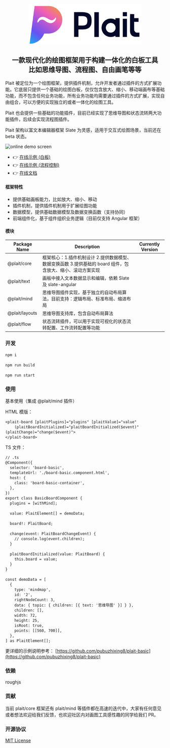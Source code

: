 <p align="center">
  <picture>
    <img src="https://github.com/worktile/plait/blob/develop/.docgeni/public/assets/plait-horizontal-logo.png?raw=true" width="360" alt="Plait logo and name" />
  </picture>
</p>

<div align="center">
  <h2>
    一款现代化的绘图框架用于构建一体化的白板工具 </br>
    比如思维导图、流程图、自由画笔等等
  </h3>
</div>


Plait 被定位为一个绘图框架，提供插件机制，允许开发者通过插件的方式扩展功能。它底层只提供一个基础的绘图白板，仅仅包含放大、缩小、移动端画布等基础功能，而不包含任何业务功能，所有业务功能均需要通过插件的方式扩展，实现自由组合，可以方便的实现独立的或者一体化的绘图工具。

Plait 也会提供一些基础的功能插件，目前已经实现了思维导图和状态流转两大功能插件，后续会实现流程图插件。

Plait 架构以富文本编辑器框架 Slate 为灵感，适用于交互式绘图场景，当前还在 beta 状态。

![online demo screen](https://github.com/worktile/plait/blob/develop/.docgeni/public/assets/screen-online-demo.png?raw=true)


- 👉 [在线示例 (白板)](https://plait-gamma.vercel.app)
- 👉 [在线示例 (流程控制)](https://plait-gamma.vercel.app/flow)
- 👉 [在线文档](https://plait-docs.vercel.app)


#### 框架特性

- 提供基础画板能力，比如放大、缩小、移动
- 插件机制，提供插件机制用于扩展绘图功能
- 数据模型，提供基础数据模型及数据变换函数（支持协同）
- 前端组件化，基于组件组织业务逻辑（目前仅支持 Angular 框架）




#### 模块

|Package Name|Description|Currently Version|
|---|---|---|
|@plait/core|框架核心：1.插件机制设计 2.提供数据模型、数据变换函数 3.提供基础的 board 组件，包含放大、缩小、滚动方案实现||
|@plait/text|画板中接入文本数据显示和编辑，依赖 Slate 及 slate-angular||
|@plait/mind|思维导图插件实现，基于独立的自动布局算法，目前支持：逻辑布局、标准布局、缩进布局||
|@plait/layouts|思维导图支持库，包含自动布局算法||
|@plait/flow|状态流转插件，可以用于实现可视化的状态流转配置、工作流转配置等功能||




### 开发

```
npm i

npm run build

npm run start
```



### 使用

基本使用（集成 @plait/mind 插件）

HTML 模版：

```
<plait-board [plaitPlugins]="plugins" [plaitValue]="value"
    (plaitBoardInitialized)="plaitBoardInitialized($event)" (plaitChange)="change($event)">
</plait-board>
```

TS 文件：

```
// .ts
@Component({
  selector: 'board-basic',
  templateUrl: './board-basic.component.html',
  host: {
    class: 'board-basic-container',
  },
})
export class BasicBoardComponent {
  plugins = [withMind];

  value: PlaitElement[] = demoData;

  board!: PlaitBoard;

  change(event: PlaitBoardChangeEvent) {
    // console.log(event.children);
  }

  plaitBoardInitialized(value: PlaitBoard) {
    this.board = value;
  }
}

const demoData = [
  {
    type: 'mindmap',
    id: '2',
    rightNodeCount: 3,
    data: { topic: { children: [{ text: '思维导图' }] } },
    children: [],
    width: 72,
    height: 25,
    isRoot: true,
    points: [[560, 700]],
  },
] as PlaitElement[];
```

更详细的示例说明参考：  [https://github.com/pubuzhixing8/plait-basic](https://github.com/pubuzhixing8/plait-basic)  



### 依赖

roughjs



### 贡献

当前 plait/core 框架还有 plait/mind 等插件都在高速的迭代中，大家有任何意见或者想法欢迎给我们反馈，也欢迎社区内对画图工具感性趣的同学给我们 PR。



### 开源协议

  [MIT License](https://github.com/worktile/slate-angular/blob/master/LICENSE)  



